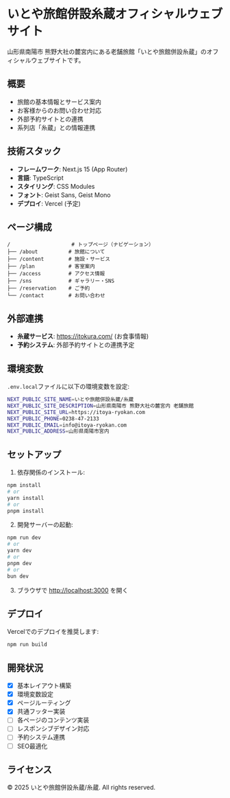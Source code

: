 # いとや旅館併設糸蔵オフィシャルウェブサイト

山形県南陽市 熊野大社の麓宮内にある老舗旅館「いとや旅館併設糸蔵」のオフィシャルウェブサイトです。

## 概要

- 旅館の基本情報とサービス案内
- お客様からのお問い合わせ対応
- 外部予約サイトとの連携
- 系列店「糸蔵」との情報連携

## 技術スタック

- **フレームワーク**: Next.js 15 (App Router)
- **言語**: TypeScript
- **スタイリング**: CSS Modules
- **フォント**: Geist Sans, Geist Mono
- **デプロイ**: Vercel (予定)

## ページ構成

```
/                    # トップページ（ナビゲーション）
├── /about          # 旅館について
├── /content        # 施設・サービス
├── /plan           # 客室案内
├── /access         # アクセス情報
├── /sns            # ギャラリー・SNS
├── /reservation    # ご予約
└── /contact        # お問い合わせ
```

## 外部連携

- **糸蔵サービス**: https://itokura.com/ (お食事情報)
- **予約システム**: 外部予約サイトとの連携予定

## 環境変数

`.env.local`ファイルに以下の環境変数を設定:

```bash
NEXT_PUBLIC_SITE_NAME=いとや旅館併設糸蔵/糸蔵
NEXT_PUBLIC_SITE_DESCRIPTION=山形県南陽市 熊野大社の麓宮内 老舗旅館
NEXT_PUBLIC_SITE_URL=https://itoya-ryokan.com
NEXT_PUBLIC_PHONE=0238-47-2133
NEXT_PUBLIC_EMAIL=info@itoya-ryokan.com
NEXT_PUBLIC_ADDRESS=山形県南陽市宮内
```

## セットアップ

1. 依存関係のインストール:
```bash
npm install
# or
yarn install
# or
pnpm install
```

2. 開発サーバーの起動:
```bash
npm run dev
# or
yarn dev
# or
pnpm dev
# or
bun dev
```

3. ブラウザで [http://localhost:3000](http://localhost:3000) を開く

## デプロイ

Vercelでのデプロイを推奨します:

```bash
npm run build
```

## 開発状況

- [x] 基本レイアウト構築
- [x] 環境変数設定
- [x] ページルーティング
- [x] 共通フッター実装
- [ ] 各ページのコンテンツ実装
- [ ] レスポンシブデザイン対応
- [ ] 予約システム連携
- [ ] SEO最適化

## ライセンス

© 2025 いとや旅館併設糸蔵/糸蔵. All rights reserved.
